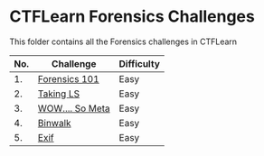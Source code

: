 # CTFLearn Forensics Challenges

This folder contains all the Forensics challenges in CTFLearn

|No. |Challenge        |Difficulty|
|----|-----------------|----------|
|1.  |<a href="https://github.com/sai-kantamuneni/CTFLearn-Walkthroughs/tree/main/Forensics/Forensics%20101">Forensics 101</a>|Easy|
|2.  |<a href="https://github.com/sai-kantamuneni/CTFLearn-Walkthroughs/tree/main/Forensics/Taking%20LS">Taking LS</a>|Easy|
|3.  |<a href="https://github.com/sai-kantamuneni/CTFLearn-Walkthroughs/tree/main/Forensics/WOW....%20So%20Meta">WOW.... So Meta</a>|Easy|
|4.  |<a href="https://github.com/sai-kantamuneni/CTFLearn-Walkthroughs/tree/main/Forensics/Binwalk">Binwalk</a>|Easy|
|5.  |<a href="https://github.com/sai-kantamuneni/CTFLearn-Walkthroughs/tree/main/Forensics/Exif">Exif</a>|Easy|


